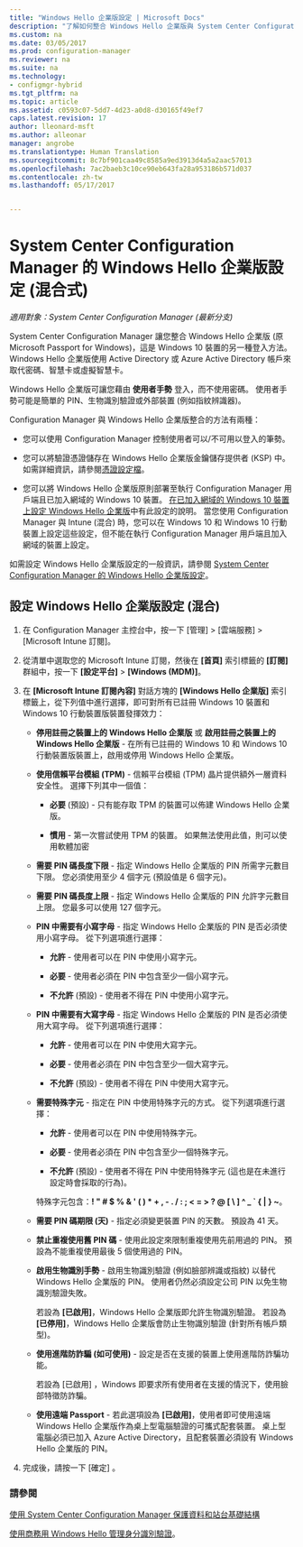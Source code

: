 ```yaml
---
title: "Windows Hello 企業版設定 | Microsoft Docs"
description: "了解如何整合 Windows Hello 企業版與 System Center Configuration Manager。"
ms.custom: na
ms.date: 03/05/2017
ms.prod: configuration-manager
ms.reviewer: na
ms.suite: na
ms.technology:
- configmgr-hybrid
ms.tgt_pltfrm: na
ms.topic: article
ms.assetid: c0593c07-5dd7-4d23-a0d8-d30165f49ef7
caps.latest.revision: 17
author: lleonard-msft
ms.author: alleonar
manager: angrobe
ms.translationtype: Human Translation
ms.sourcegitcommit: 8c7bf901caa49c8585a9ed3913d4a5a2aac57013
ms.openlocfilehash: 7ac2baeb3c10ce90eb643fa28a953186b571d037
ms.contentlocale: zh-tw
ms.lasthandoff: 05/17/2017


---
```

# <a name="windows-hello-for-business-settings-in-system-center-configuration-manager-hybrid"></a>System Center Configuration Manager 的 Windows Hello 企業版設定 (混合式)

*適用對象：System Center Configuration Manager (最新分支)*

System Center Configuration Manager 讓您整合 Windows Hello 企業版 (原 Microsoft Passport for Windows)，這是 Windows 10 裝置的另一種登入方法。 Windows Hello 企業版使用 Active Directory 或 Azure Active Directory 帳戶來取代密碼、智慧卡或虛擬智慧卡。  

Windows Hello 企業版可讓您藉由 **使用者手勢** 登入，而不使用密碼。 使用者手勢可能是簡單的 PIN、生物識別驗證或外部裝置 (例如指紋辨識器)。  

 Configuration Manager 與 Windows Hello 企業版整合的方法有兩種：  

-   您可以使用 Configuration Manager 控制使用者可以/不可用以登入的筆勢。  

-   您可以將驗證憑證儲存在 Windows Hello 企業版金鑰儲存提供者 (KSP) 中。 如需詳細資訊，請參閱[憑證設定檔](create-pfx-certificate-profiles.md)。  

- 您可以將 Windows Hello 企業版原則部署至執行 Configuration Manager 用戶端且已加入網域的 Windows 10 裝置。 [在已加入網域的 Windows 10 裝置上設定 Windows Hello 企業版](../../protect/deploy-use/windows-hello-for-business-settings.md#configure-windows-hello-for-business-on-domain-joined-windows-10-devices)中有此設定的說明。 當您使用 Configuration Manager 與 Intune (混合) 時，您可以在 Windows 10 和 Windows 10 行動裝置上設定這些設定，但不能在執行 Configuration Manager 用戶端且加入網域的裝置上設定。   

如需設定 Windows Hello 企業版設定的一般資訊，請參閱 [System Center Configuration Manager 的 Windows Hello 企業版設定](../../protect/deploy-use/windows-hello-for-business-settings.md)。

## <a name="configure-windows-hello-for-business-settings-hybrid"></a>設定 Windows Hello 企業版設定 (混合)  

1.  在 Configuration Manager 主控台中，按一下 [管理] > [雲端服務] > [Microsoft Intune 訂閱]。  

3.  從清單中選取您的 Microsoft Intune 訂閱，然後在 **[首頁]** 索引標籤的 **[訂閱]** 群組中，按一下 **[設定平台]** > **[Windows (MDM)]**。  

4.  在 **[Microsoft Intune 訂閱內容]** 對話方塊的 **[Windows Hello 企業版]** 索引標籤上，從下列值中進行選擇，即可對所有已註冊 Windows 10 裝置和 Windows 10 行動裝置版裝置發揮效力：  

    -   **停用註冊之裝置上的 Windows Hello 企業版** 或 **啟用註冊之裝置上的 Windows Hello 企業版** - 在所有已註冊的 Windows 10 和 Windows 10 行動裝置版裝置上，啟用或停用 Windows Hello 企業版。  

    -   **使用信賴平台模組 (TPM)** - 信賴平台模組 (TPM) 晶片提供額外一層資料安全性。 選擇下列其中一個值：  

        -   **必要** (預設) - 只有能存取 TPM 的裝置可以佈建 Windows Hello 企業版。  

        -   **慣用** - 第一次嘗試使用 TPM 的裝置。 如果無法使用此值，則可以使用軟體加密  

    -   **需要 PIN 碼長度下限** - 指定 Windows Hello 企業版的 PIN 所需字元數目下限。 您必須使用至少 4 個字元 (預設值是 6 個字元)。  

    -   **需要 PIN 碼長度上限** - 指定 Windows Hello 企業版的 PIN 允許字元數目上限。 您最多可以使用 127 個字元。  

    -   **PIN 中需要有小寫字母** - 指定 Windows Hello 企業版的 PIN 是否必須使用小寫字母。 從下列選項進行選擇：  

        -   **允許** - 使用者可以在 PIN 中使用小寫字元。  

        -   **必要** - 使用者必須在 PIN 中包含至少一個小寫字元。  

        -   **不允許** (預設) - 使用者不得在 PIN 中使用小寫字元。  

    -   **PIN 中需要有大寫字母** - 指定 Windows Hello 企業版的 PIN 是否必須使用大寫字母。 從下列選項進行選擇：  

        -   **允許** - 使用者可以在 PIN 中使用大寫字元。  

        -   **必要** - 使用者必須在 PIN 中包含至少一個大寫字元。  

        -   **不允許** (預設) - 使用者不得在 PIN 中使用大寫字元。  

    -   **需要特殊字元** - 指定在 PIN 中使用特殊字元的方式。 從下列選項進行選擇：  

        -   **允許** - 使用者可以在 PIN 中使用特殊字元。  

        -   **必要** - 使用者必須在 PIN 中包含至少一個特殊字元。  

        -   **不允許** (預設) - 使用者不得在 PIN 中使用特殊字元 (這也是在未進行設定時會採取的行為)。  

         特殊字元包含：**! " # $ % & ' ( ) \* + , - . / : ; < = > ? @ [ \ ] ^ _ ` { &#124; } ~**。  

    -   **需要 PIN 碼期限 (天)** - 指定必須變更裝置 PIN 的天數。 預設為 41 天。  

    -   **禁止重複使用舊 PIN 碼** - 使用此設定來限制重複使用先前用過的 PIN。 預設為不能重複使用最後 5 個使用過的 PIN。  

    -   **啟用生物識別手勢** - 啟用生物識別驗證 (例如臉部辨識或指紋) 以替代 Windows Hello 企業版的 PIN。 使用者仍然必須設定公司 PIN 以免生物識別驗證失敗。  

         若設為 **[已啟用]**，Windows Hello 企業版即允許生物識別驗證。  若設為 **[已停用]**，Windows Hello 企業版會防止生物識別驗證 (針對所有帳戶類型)。  

    -   **使用進階防詐騙 (如可使用)** - 設定是否在支援的裝置上使用進階防詐騙功能。  

         若設為 [已啟用] ，Windows 即要求所有使用者在支援的情況下，使用臉部特徵防詐騙。  

    -   **使用遠端 Passport** - 若此選項設為 **[已啟用]**，使用者即可使用遠端 Windows Hello 企業版作為桌上型電腦驗證的可攜式配套裝置。 桌上型電腦必須已加入 Azure Active Directory，且配套裝置必須設有 Windows Hello 企業版的 PIN。  

5.  完成後，請按一下 [確定] 。  

### <a name="see-also"></a>請參閱  
 [使用 System Center Configuration Manager 保護資料和站台基礎結構](../../protect/understand/protect-data-and-site-infrastructure.md)

 [使用商務用 Windows Hello 管理身分識別驗證](https://technet.microsoft.com/itpro/windows/keep-secure/manage-identity-verification-using-microsoft-passport)。  

